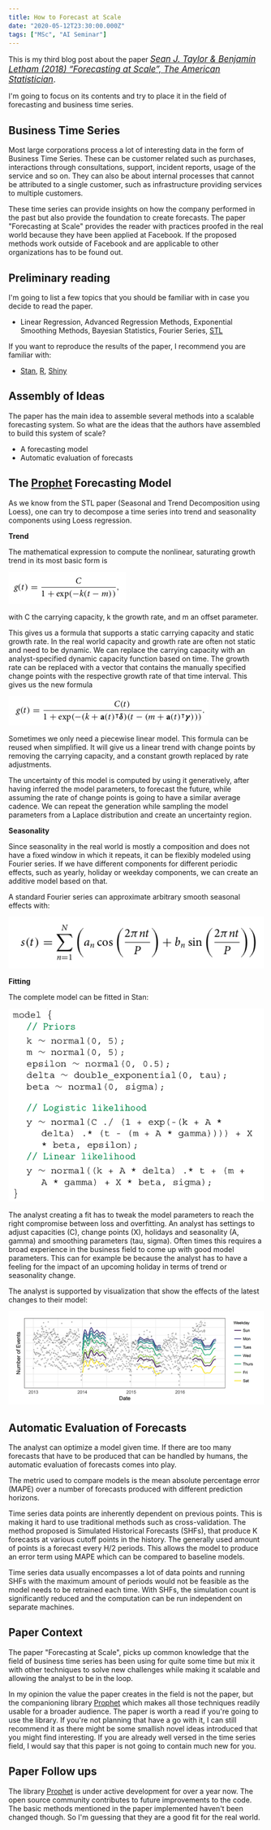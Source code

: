 ```yaml
---
title: How to Forecast at Scale
date: "2020-05-12T23:30:00.000Z"
tags: ["MSc", "AI Seminar"]
---
```


This is my third blog post about the paper
<span style="font-size: 1.2em"> _[Sean J. Taylor & Benjamin Letham (2018) “Forecasting at Scale”, The American Statistician](https://amstat.tandfonline.com/doi/full/10.1080/00031305.2017.1380080)_.</span>

I'm going to focus on its contents and try to place it in the field of forecasting and business time series.

## Business Time Series

Most large corporations process a lot of interesting data in the form of Business Time Series. These can be customer
related such as purchases, interactions through consultations, support, incident reports, usage of the service and so
on. They can also be about internal processes that cannot be attributed to a single customer, such as infrastructure
providing services to multiple customers.

These time series can provide insights on how the company performed in the past but also provide the foundation to
create forecasts. The paper "Forecasting at Scale" provides the reader with practices proofed in
the real world because they have been applied at Facebook. If the proposed methods work outside of Facebook and are
applicable to other organizations has to be found out.

## Preliminary reading

I'm going to list a few topics that you should be familiar with in case you decide to read the paper.

- Linear Regression, Advanced Regression Methods, Exponential Smoothing Methods, Bayesian Statistics, Fourier Series,
  [STL](http://bit.ly/stl1990)

If you want to reproduce the results of the paper, I recommend you are familiar with:

- [Stan](https://www.jstatsoft.org/article/view/v076i01), [R](https://www.r-project.org/), [Shiny](https://shiny.rstudio.com/)

## Assembly of Ideas

The paper has the main idea to assemble several methods into a scalable forecasting system. So what are the ideas
that the authors have assembled to build this system of scale?

- A forecasting model
- Automatic evaluation of forecasts

## The [Prophet](https://facebook.github.io/prophet/) Forecasting Model

As we know from the STL paper (Seasonal and Trend Decomposition using Loess), one can try to decompose a time series
into trend and seasonality components using Loess regression.

**Trend**

The mathematical expression to compute the nonlinear, saturating growth trend in its most basic form is

![standard trend formula](standard-trend.png)

with C the carrying capacity, k the growth rate, and m an offset parameter.

This gives us a formula that supports a static carrying capacity and static growth rate. In the real world capacity and
growth rate are often not static and need to be dynamic. We can replace the carrying
capacity with an analyst-specified dynamic capacity function based on time. The growth rate can be replaced with a vector that contains the
manually specified change points with the respective growth rate of that time interval. This gives us the new formula

![prophet trend formula](prophet-trend.png)

Sometimes we only need a piecewise linear model. This formula can be reused when simplified. It will give us a linear trend
with change points by removing the carrying capacity, and a constant growth replaced by rate adjustments.

The uncertainty of this model is computed by using it generatively, after having inferred the model parameters, to
forecast the future, while assuming the rate of change points is going to have a similar average cadence. We can repeat
the generation while sampling the model parameters from a Laplace distribution and create an uncertainty region.

**Seasonality**

Since seasonality in the real world is mostly a composition and does not have a fixed window in which it repeats, it
can be flexibly modeled using Fourier series. If we have different components for different periodic effects, such as
yearly, holiday or weekday components, we can create an additive model based on that.

A standard Fourier series can approximate arbitrary smooth seasonal effects with:

![fourier series](fourier-series.png)

**Fitting**

The complete model can be fitted in Stan:

![model-stan](model-stan.png)

The analyst creating a fit has to tweak the model parameters to reach the right compromise between loss and
overfitting. An analyst has settings to adjust capacities (C), change points (X), holidays and seasonality (A, gamma) and
smoothing parameters (tau, sigma). Often times this requires a broad experience in the business field to come up with
good model parameters. This can for example be because the analyst has to have a feeling for the impact of an upcoming
holiday in terms of trend or seasonality change.

The analyst is supported by visualization that show the effects of the latest changes to their model:

![fit visualization](fit-viz.png)

## Automatic Evaluation of Forecasts

The analyst can optimize a model given time. If there are too many forecasts that have to be produced that can be
handled by humans, the automatic evaluation of forecasts comes into play.

The metric used to compare models is the mean absolute percentage error (MAPE) over a number of forecasts produced with
different prediction horizons.

Time series data points are inherently dependent on previous points. This is making it hard to use traditional methods
such as cross-validation. The method proposed is Simulated Historical Forecasts (SHFs), that produce K forecasts at
various cutoff points in the history. The generally used amount of points is a forecast every H/2 periods. This allows
the model to produce an error term using MAPE which can be compared to baseline models.

Time series data usually encompasses a lot of data points and running SHFs with the maximum amount of periods would not
be feasible as the model needs to be retrained each time. With SHFs, the simulation count is significantly reduced and
the computation can be run independent on separate machines.

## Paper Context

The paper "Forecasting at Scale", picks up common knowledge that the field of business time series has been using for
quite some time but mix it with other techniques to solve new challenges while making it scalable and allowing the
analyst to be in the loop.

In my opinion the value the paper creates in the field is not the paper, but the companioning library [Prophet](https://facebook.github.io/prophet/) which
makes all those techniques readily usable for a broader audience. The paper is worth a read if you're going to use the
library. If you're not planning that have a go with it, I can still recommend it as there might be some smallish novel
ideas introduced that you might find interesting. If you are already well versed in the time series field, I would say
that this paper is not going to contain much new for you.

## Paper Follow ups

The library [Prophet](https://facebook.github.io/prophet/) is under active development for over a year now. The open source community contributes to future
improvements to the code. The basic methods mentioned in the paper implemented haven't been changed though. So I'm
guessing that they are a good fit for the real world.
